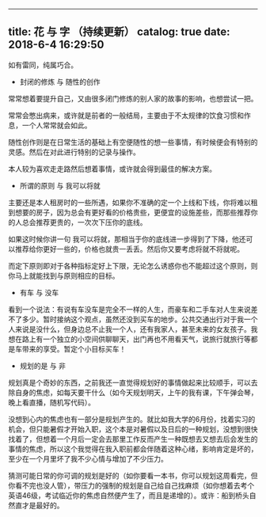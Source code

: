 
---
title: 花 与 字 （持续更新）
catalog: true
date: 2018-6-4 16:29:50
---

如有雷同，纯属巧合。

<!--more-->
<ul>
 	<li>封闭的修炼 与 随性的创作</li>
</ul>
常常想着要提升自己，又由很多闭门修炼的别人家的故事的影响，也想尝试一把。

常常会憋出病来，或许就是前者的一般结局，主要由于不太规律的饮食习惯和作息，一个人常常就会如此。

随性创作则是在日常生活的基础上有空便随性的想一些事情，有时候便会有特别的灵感。然后在对此进行特别的记录与操作。

本人较为喜欢走走路然后想着事情，或许就会得到最佳的解决方案。
<ul>
 	<li>所谓的原则 与 我可以将就</li>
</ul>
主要还是本人租房时的一些所遇，如果你不准确的定一个上线和下线，你将难以租到想要的房子，因为总会有更好看的价格贵些，更便宜的设施差些，而那些推荐你的人总会推荐更贵的，一次次下压你的底线。

如果这时候你讲一句 我可以将就，那相当于你的底线进一步得到了下降，他还可以推荐给你更好一些的，价格也就贵一丢丢。然后你又要考虑将就不将就呢。

而定下原则即对于各种指标定好上下限，无论怎么诱惑你也不能超过这个原则，则你马上就能找到与原则相应的目标。
<ul>
 	<li>有车 与 没车</li>
</ul>
看到一个说法：有说有车没车是完全不一样的人生，而豪车和二手车对人生来说差不了多少。暂时接纳这个观点，虽然还没到买车的地步。公共交通出行对于我一个人来说是没什么，但身边总不止我一个人，还有我家人，甚至未来的女友孩子。我想在路上有一个独立的小空间供聊聊天，出门再也不用看天气，说旅行就旅行等都是车带来的享受。暂定个小目标买车！
<ul>
 	<li>规划的是 与 非</li>
</ul>
规划真是个奇妙的东西，之前我还一直觉得规划好的事情做起来比较顺手，可以去除自身的焦虑，如每天要干什么（如今天规划明天，上午的我有课，下午弹会琴，晚上看直播，随机写代码）。

没想到心内的焦虑也有一部分是规划产生的。就比如我大学的6月份，找着实习的机会，但只能暑假才开始入职，这个本是对暑假以及日后的一种规划，没想到很快找着了，但想着一个月后一定会去那里工作反而产生一种既想去又想去后会发生的事情的焦虑，所以这个我觉得在我入职前都会伴随着这种心绪，影响肯定是坏的，至少在一个月里坏了我不少心情与增加了不少压力。

猜测可能日常的你可调的规划是好的（如你要看一本书，你可以规划这周看完，但你看不完也没人管），带压力的强制的规划是自己给自己找麻烦（如你想着去考个英语46级，考试临近你的焦虑自然便产生了，而且是递增的）。或许：船到桥头自然直才是最好的。
